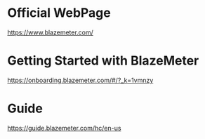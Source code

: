 # Official WebPage

https://www.blazemeter.com/

# Getting Started with BlazeMeter

https://onboarding.blazemeter.com/#/?_k=1vmnzy

# Guide
https://guide.blazemeter.com/hc/en-us
